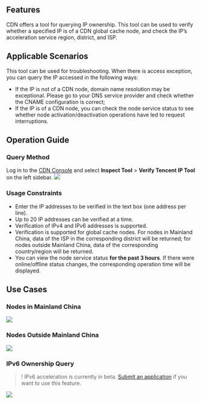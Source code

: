 ## Features
CDN offers a tool for querying IP ownership. This tool can be used to verify whether a specified IP is of a CDN global cache node, and check the IP’s acceleration service region, district, and ISP.
## Applicable Scenarios
This tool can be used for troubleshooting. When there is access exception, you can query the IP accessed in the following ways:
- If the IP is not of a CDN node, domain name resolution may be exceptional. Please go to your DNS service provider and check whether the CNAME configuration is correct;
- If the IP is of a CDN node, you can check the node service status to see whether node activation/deactivation operations have led to request interruptions.

## Operation Guide
### Query Method
Log in to the [CDN Console](https://console.cloud.tencent.com/cdn) and select **Inspect Tool** > **Verify Tencent IP Tool** on the left sidebar.
![](https://main.qcloudimg.com/raw/7c72a39a1c0f33e633057d02af9c3a6f.png)
### Usage Constraints
- Enter the IP addresses to be verified in the text box (one address per line).
- Up to 20 IP addresses can be verified at a time.
- Verification of IPv4 and IPv6 addresses is supported.
- Verification is supported for global cache nodes. For nodes in Mainland China, data of the ISP in the corresponding district will be returned; for nodes outside Mainland China, data of the corresponding country/region will be returned.
- You can view the node service status **for the past 3 hours**. If there were online/offline status changes, the corresponding operation time will be displayed.

## Use Cases
### Nodes in Mainland China
![](https://main.qcloudimg.com/raw/dc8780895ef36d9e1676e35a12b21726.png)
### Nodes Outside Mainland China
![](https://main.qcloudimg.com/raw/83950ca0bfc7ecce0cf4bd8172dd8ba9.png)
### IPv6 Ownership Query
>! IPv6 acceleration is currently in beta. [Submit an application](https://cloud.tencent.com/apply/p/own2eu41dg8) if you want to use this feature.
>
![](https://main.qcloudimg.com/raw/73bf5aab29c934452a97984527cd945f.png)







